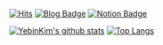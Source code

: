 
<!--
**leeseulbi0724/leeseulbi0724** is a ✨ _special_ ✨ repository because its `README.md` (this file) appears on your GitHub profile.

Here are some ideas to get you started:

- 🔭 I’m currently working on ...
- 🌱 I’m currently learning ...
- 👯 I’m looking to collaborate on ...
- 🤔 I’m looking for help with ...
- 💬 Ask me about ...
- 📫 How to reach me: ...
- 😄 Pronouns: ...
- ⚡ Fun fact: ...
-->

[![Hits](https://hits.seeyoufarm.com/api/count/incr/badge.svg?url=https%3A%2F%2Fgithub.com%2Fleeseulbi0724&count_bg=%23F0AD03&title_bg=%230168D2&icon=smugmug.svg&icon_color=%23E7E7E7&title=WELOCME&edge_flat=false)](https://hits.seeyoufarm.com)
[![Blog Badge](https://img.shields.io/badge/-Blog-0168D2?logo=Undertale&logoColor=white&link=https://lee0724.tistory.com)](https://lee0724.tistory.com)
[![Notion Badge](https://img.shields.io/badge/-Notion-0168D2?logo=notion&logoColor=fff&link=https://www.notion.so/997bd7388b6a460cbb7c3ceb911eb2ae)](https://www.notion.so/997bd7388b6a460cbb7c3ceb911eb2ae)

[![YebinKim's github stats](https://github-readme-stats.vercel.app/api?username=leeseulbi0724&count_private=true&custom_title=Seulbi's&nbsp;github&nbsp;&bg_color=110,0168D2,F0AD03&title_color=fff&text_color=fff)](https://github.com/anuraghazra/github-readme-stats)
[![Top Langs](https://github-readme-stats.vercel.app/api/top-langs/?username=leeseulbi0724&layout=compact&custom_title=My&nbsp;Language&nbsp;&bg_color=30,0168D2,F0AD03&title_color=fff&text_color=fff)](https://github.com/anuraghazra/github-readme-stats)

